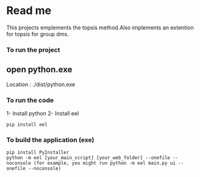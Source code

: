 # Read me #
This projects emplements the topsis method.Also implements an extention for topsis for group dms.

### To run the project ### 
  ## open python.exe ##
  Location : ./dist/python.exe

### To run the code ###
1-	Install python 
2-	Install eel
```dash 
pip install eel
```
### To build the application (exe) ###
```dash 
pip install PyInstaller
python -m eel [your_main_script] [your_web_folder] --onefile --noconsole (for example, you might run python -m eel main.py ui --onefile --noconsole)
```